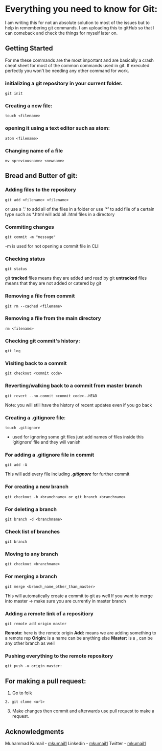 # Everything you need to know for Git:

I am writing this for not an absolute solution to most of the issues but to help in remembering git commands. I am uploading this to gitHub so that I can comeback and check the things for myself later on.

## Getting Started

For me these commands are the most important and are basically a crash cheat sheet for most of the common commands used in git. If executed perfectly you won't be needing any other command for work.

### initializing a git repository in your current folder.

```
git init
```

### Creating a new file:

```
touch <filename>
```

### opening it using a text editor such as atom:

```
atom <filename>
```

### Changing name of a file

```
mv <previousname> <newname>
```

## Bread and Butter of git:

### Adding files to the repository

```
git add <filename> <filename> 
```
or use a '.' to add all of the files in a folder
or use ‘*’ to add file of a certain type such as *.html will add all .html files in a directory

### Commiting changes

```
git commit -m "message"
```
-m is used for not opening a commit file in CLI

### Checking status

```
git status
```
git **tracked** files means they are added and read by git
**untracked** files means that they are not added or catered by git

### Removing a file from commit

```
git rm --cached <filename>
```

### Removing a file from the main directory
```
rm <filename>
```

### Checking git commit's history:

```
git log
```

### Visiting back to a commit

```
git checkout <commit code>
```

### Reverting/walking back to a commit from master branch 

```
git revert --no-commit <commit code>..HEAD
```
Note: you will still have the history of recent updates even if you go back

### Creating a .gitignore file: 

```
touch .gitignore
```
- used for ignoring some git files
just add names of files inside this ‘gitignore’ file and they will vanish

### For adding a .gitignore file in commit

```
git add -A
```
This will add every file including ***.gitignore*** for further commit

### For creating a new branch

```
git checkout -b <branchname> or git branch <branchname>
```

### For deleting a branch

```
git branch -d <branchname>
```

### Check list of branches

```
git branch
```

### Moving to any branch

```
git checkout <branchname>
```

### For merging a branch

```
git merge <branch_name_other_than_master>
```
This will automatically create a commit to git as well
If you want to merge into master -> make sure you are currently in master branch 

### Adding a remote link *<url>* of a repositiory

```
git remote add origin master
```
**Remote:** here is the remote origin
**Add:** means we are adding something to a remote rep
**Origin:** is a name can be anything else
**Master:** is a <branch name>, can be any other branch as well

### Pushing everything to the remote repository

```
git push -u origin master:
```

## For making a pull request:

1. Go to folk
```
2. git clone <url>
```
3. Make changes then commit and afterwards use pull request to make a request.

## Acknowledgments

Muhammad Kumail - [mkumail1](https://github.com/mkumail1)
Linkedin - [mkumail1](https://www.linkedin.com/in/mkumail1/)
Twitter - [mkumail1](https://www.twitter.com/mkumail)

